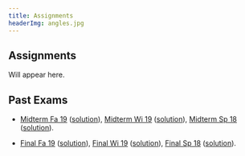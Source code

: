 ```yaml
---
title: Assignments
headerImg: angles.jpg
---
```


## Assignments

Will appear here.

<!--
- [HW #0](https://github.com/cse130-fa19/00-lambda): The Lambda Calculus (due Wed 10/16 by 11:59pm)

- [HW #1](https://github.com/cse130-fa19/01-haskell): Introduction to Haskell (due Wed 10/23 by 11:59pm)

- [HW #2](https://github.com/cse130-fa19/02-random-art): Random Art (due Wed 10/30 by 11:59pm)

- [HW #3](https://github.com/cse130-fa19/03-fold): All about Fold (due Wed 11/6 by 11:59pm)

- [HW #4](https://github.com/cse130-fa19/04-nano): Nano (due Wed 11/20 by 11:59pm)

- [HW #5](https://github.com/cse130-fa19/05-classes): Type Classes (due Wed 12/4  by 11:59pm)
-->


## Past Exams

- [Midterm Fa 19](/static/raw/130-midterm-fa19.pdf) ([solution](/static/raw/130-midterm-fa19-solution.pdf)),
  [Midterm Wi 19](/static/raw/130-midterm-wi19.pdf) ([solution](/static/raw/130-midterm-wi19-solution.pdf)),
  [Midterm Sp 18](/static/raw/130-midterm-sp18.pdf) ([solution](/static/raw/130-midterm-sp18-solution.pdf)).

- [Final Fa 19](/static/raw/130-final-fa19.pdf) ([solution](/static/raw/130-final-fa19-solution.pdf)),
  [Final Wi 19](/static/raw/130-final-wi19.pdf) ([solution](/static/raw/130-final-wi19-solution.pdf)),
  [Final Sp 18](/static/raw/130-final-sp18.pdf) ([solution](/static/raw/130-final-sp18-solution.pdf)).

  
